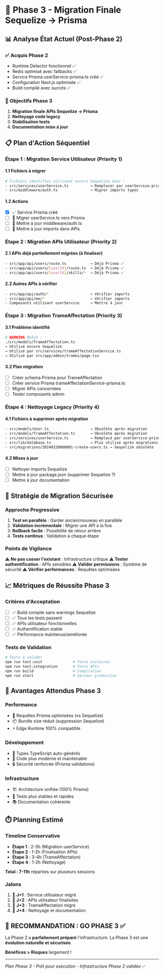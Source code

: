 # 🎯 Phase 3 - Migration Finale Sequelize → Prisma

## 📊 Analyse État Actuel (Post-Phase 2)

### ✅ **Acquis Phase 2**
- Runtime Detector fonctionnel ✅
- Redis optimisé avec fallbacks ✅  
- Service Prisma userService-prisma.ts créé ✅
- Configuration Next.js optimisée ✅
- Build compilé avec succès ✅

### 🎯 **Objectifs Phase 3**
1. **Migration finale APIs Sequelize → Prisma**
2. **Nettoyage code legacy**
3. **Stabilisation tests**
4. **Documentation mise à jour**

## 📋 Plan d'Action Séquentiel

### **Étape 1 : Migration Service Utilisateur** (Priority 1)

#### 1.1 Fichiers à migrer
```bash
# Fichiers identifiés utilisant encore Sequelize User :
- src/services/userService.ts          → Remplacer par userService-prisma.ts
- src/middleware/auth.ts               → Migrer imports types
```

#### 1.2 Actions
- [x] ✅ Service Prisma créé
- [ ] 🔄 Migrer userService.ts vers Prisma
- [ ] 🔄 Mettre à jour middleware/auth.ts
- [ ] 🔄 Mettre à jour imports dans APIs

### **Étape 2 : Migration APIs Utilisateur** (Priority 2)

#### 2.1 APIs déjà partiellement migrées (à finaliser)
```bash
- src/app/api/users/route.ts           → Déjà Prisma ✅
- src/app/api/users/[userId]/route.ts  → Déjà Prisma ✅
- src/app/api/users/[userId]/skills/*  → Déjà Prisma ✅
```

#### 2.2 Autres APIs à vérifier
```bash
- src/app/api/auth/*                   → Vérifier imports
- src/app/api/me/*                     → Vérifier imports  
- Composants utilisant userService     → Mettre à jour
```

### **Étape 3 : Migration TrameAffectation** (Priority 3)

#### 3.1 Problème identifié
```bash
# WARNING BUILD :
./src/models/TrameAffectation.ts
→ Utilise encore Sequelize
→ Utilisé par src/services/trameAffectationService.ts
→ Utilisé par src/app/admin/trames/page.tsx
```

#### 3.2 Plan migration
- [ ] Créer schema Prisma pour TrameAffectation
- [ ] Créer service Prisma trameAffectationService-prisma.ts
- [ ] Migrer APIs concernées
- [ ] Tester composants admin

### **Étape 4 : Nettoyage Legacy** (Priority 4)

#### 4.1 Fichiers à supprimer après migration
```bash
- src/models/User.ts                   → Obsolète après migration
- src/models/TrameAffectation.ts       → Obsolète après migration  
- src/services/userService.ts          → Remplacé par userService-prisma.ts
- src/lib/database.ts                  → Plus utilisé après migrations
- src/migrations/20240320000001-create-users.ts → Sequelize obsolète
```

#### 4.2 Mises à jour
- [ ] Nettoyer imports Sequelize
- [ ] Mettre à jour package.json (supprimer Sequelize ?)
- [ ] Mettre à jour documentation

## 🔧 Stratégie de Migration Sécurisée

### **Approche Progressive**
1. **Test en parallèle** : Garder ancien/nouveau en parallèle
2. **Validation incrémentale** : Migrer une API à la fois
3. **Rollback facile** : Possibilité de retour arrière
4. **Tests continus** : Validation à chaque étape

### **Points de Vigilance**
⚠️ **Ne pas casser l'existant** : Infrastructure critique
⚠️ **Tester authentification** : APIs sensibles 
⚠️ **Valider permissions** : Système de sécurité
⚠️ **Vérifier performances** : Requêtes optimisées

## 📈 Métriques de Réussite Phase 3

### **Critères d'Acceptation**
- [ ] ✅ Build compile sans warnings Sequelize
- [ ] ✅ Tous les tests passent
- [ ] ✅ APIs utilisateur fonctionnelles 
- [ ] ✅ Authentification stable
- [ ] ✅ Performance maintenue/améliorée

### **Tests de Validation**
```bash
# Tests à valider
npm run test:unit              # Tests unitaires
npm run test:integration       # Tests APIs
npm run build                  # Compilation
npm run start                  # Serveur production
```

## 🚀 Avantages Attendus Phase 3

### **Performance**
- 🚀 Requêtes Prisma optimisées (vs Sequelize)
- 📦 Bundle size réduit (suppression Sequelize)
- ⚡ Edge Runtime 100% compatible

### **Développement**
- 🎯 Types TypeScript auto-générés
- 🧹 Code plus moderne et maintenable
- 🔒 Sécurité renforcée (Prisma validations)

### **Infrastructure**
- 🏗️ Architecture unifiée (100% Prisma)
- 🧪 Tests plus stables et rapides
- 📚 Documentation cohérente

## ⏱️ Planning Estimé

### **Timeline Conservative**
- **Étape 1** : 2-3h (Migration userService)
- **Étape 2** : 1-2h (Finalisation APIs) 
- **Étape 3** : 3-4h (TrameAffectation)
- **Étape 4** : 1-2h (Nettoyage)

**Total : 7-11h** réparties sur plusieurs sessions

### **Jalons**
1. 🎯 **J+1** : Service utilisateur migré
2. 🎯 **J+2** : APIs utilisateur finalisées
3. 🎯 **J+3** : TrameAffectation migré
4. 🎯 **J+4** : Nettoyage et documentation

## 🎯 **RECOMMANDATION : GO PHASE 3** ✅

La Phase 2 a **parfaitement préparé** l'infrastructure. 
La Phase 3 est une **évolution naturelle et sécurisée**.

**Bénéfices > Risques** largement !

---

*Plan Phase 3 - Prêt pour exécution - Infrastructure Phase 2 validée* ✅ 